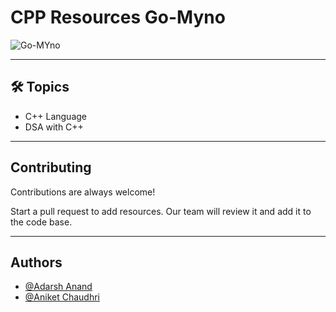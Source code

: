 # CPP Resources Go-Myno

![Go-MYno](https://avatars.githubusercontent.com/u/90472883?s=200&v=4)

---

## 🛠 Topics

- C++ Language
- DSA with C++

---

## Contributing

Contributions are always welcome!

Start a pull request to add resources. Our team will review it and add it to the code base.

---

## Authors

- [@Adarsh Anand](https://www.github.com/AdarshAnand67)
- [@Aniket Chaudhri](https://www.github.com/AniketChaudhri)
